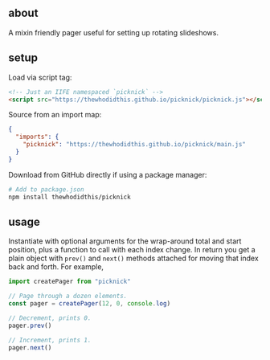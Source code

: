 ## about

A mixin friendly pager useful for setting up rotating slideshows.

## setup

Load via script tag:

```html
<!-- Just an IIFE namespaced `picknick` -->
<script src="https://thewhodidthis.github.io/picknick/picknick.js"></script>
```

Source from an import map:

```json
{
  "imports": {
    "picknick": "https://thewhodidthis.github.io/picknick/main.js"
  }
}
```

Download from GitHub directly if using a package manager:

```sh
# Add to package.json
npm install thewhodidthis/picknick
```

## usage

Instantiate with optional arguments for the wrap-around total and start position, plus a function to call with each index change. In return you get a plain object with `prev()` and `next()` methods attached for moving that index back and forth. For example,

```js
import createPager from "picknick"

// Page through a dozen elements.
const pager = createPager(12, 0, console.log)

// Decrement, prints 0.
pager.prev()

// Increment, prints 1.
pager.next()
```
